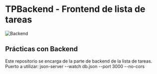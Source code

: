 # TPBackend - Frontend de lista de tareas

![Backend](https://www.turing.com/blog/wp-content/uploads/2022/02/Mongo-DB-Features.jpg)


## Prácticas con Backend
Este repositorio se encarga de la parte de backend de la lista de tareas.
Puerto a utilizar: json-server --watch db.json --port 3000 --no-cors